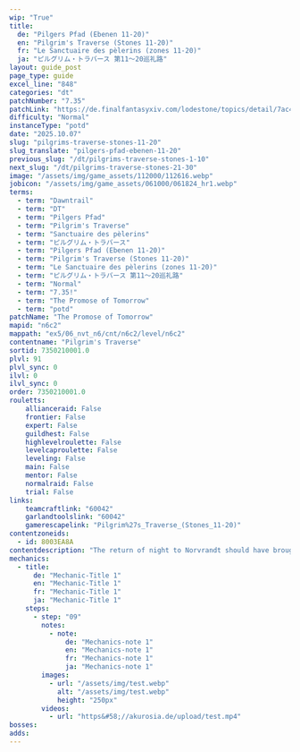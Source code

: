 ```yaml
---
wip: "True"
title:
  de: "Pilgers Pfad (Ebenen 11-20)"
  en: "Pilgrim's Traverse (Stones 11-20)"
  fr: "Le Sanctuaire des pèlerins (zones 11-20)"
  ja: "ピルグリム・トラバース 第11～20巡礼路"
layout: guide_post
page_type: guide
excel_line: "848"
categories: "dt"
patchNumber: "7.35"
patchLink: "https://de.finalfantasyxiv.com/lodestone/topics/detail/7ac423a7327836211fb9d13ced01367bdd8e6712"
difficulty: "Normal"
instanceType: "potd"
date: "2025.10.07"
slug: "pilgrims-traverse-stones-11-20"
slug_translate: "pilgers-pfad-ebenen-11-20"
previous_slug: "/dt/pilgrims-traverse-stones-1-10"
next_slug: "/dt/pilgrims-traverse-stones-21-30"
image: "/assets/img/game_assets/112000/112616.webp"
jobicon: "/assets/img/game_assets/061000/061824_hr1.webp"
terms:
  - term: "Dawntrail"
  - term: "DT"
  - term: "Pilgers Pfad"
  - term: "Pilgrim's Traverse"
  - term: "Sanctuaire des pèlerins"
  - term: "ピルグリム・トラバース"
  - term: "Pilgers Pfad (Ebenen 11-20)"
  - term: "Pilgrim's Traverse (Stones 11-20)"
  - term: "Le Sanctuaire des pèlerins (zones 11-20)"
  - term: "ピルグリム・トラバース 第11～20巡礼路"
  - term: "Normal"
  - term: "7.35!"
  - term: "The Promose of Tomorrow"
  - term: "potd"
patchName: "The Promose of Tomorrow"
mapid: "n6c2"
mappath: "ex5/06_nvt_n6/cnt/n6c2/level/n6c2"
contentname: "Pilgrim's Traverse"
sortid: 7350210001.0
plvl: 91
plvl_sync: 0
ilvl: 0
ilvl_sync: 0
order: 7350210001.0
rouletts:
    allianceraid: False
    frontier: False
    expert: False
    guildhest: False
    highlevelroulette: False
    levelcaproulette: False
    leveling: False
    main: False
    mentor: False
    normalraid: False
    trial: False
links:
    teamcraftlink: "60042"
    garlandtoolslink: "60042"
    gamerescapelink: "Pilgrim%27s_Traverse_(Stones_11-20)"
contentzoneids:
  - id: 8003EA8A
contentdescription: "The return of night to Norvrandt should have brought peaceful slumber to the Church of the First Light, but within its ruined chapels crawls an uneasy horde of sin eaters. With the aid of the faerie king, you must venture down the pilgrim road to attend an unlikely funeral and grant eternal rest to all who yet yearn for oblivion."
mechanics:
  - title:
      de: "Mechanic-Title 1"
      en: "Mechanic-Title 1"
      fr: "Mechanic-Title 1"
      ja: "Mechanic-Title 1"
    steps:
      - step: "09"
        notes:
          - note:
              de: "Mechanics-note 1"
              en: "Mechanics-note 1"
              fr: "Mechanics-note 1"
              ja: "Mechanics-note 1"
        images:
          - url: "/assets/img/test.webp"
            alt: "/assets/img/test.webp"
            height: "250px"
        videos:
          - url: "https&#58;//akurosia.de/upload/test.mp4"
bosses:
adds:
---
```

